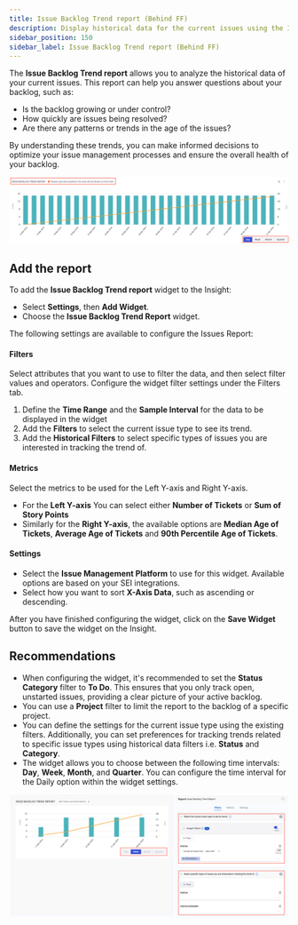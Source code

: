 ```yaml
---
title: Issue Backlog Trend report (Behind FF)
description: Display historical data for the current issues using the Issue Backlog Trend report
sidebar_position: 150
sidebar_label: Issue Backlog Trend report (Behind FF)
---
```


The **Issue Backlog Trend report** allows you to analyze the historical data of your current issues. This report can help you answer questions about your backlog, such as:

- Is the backlog growing or under control?
- How quickly are issues being resolved?
- Are there any patterns or trends in the age of the issues?

By understanding these trends, you can make informed decisions to optimize your issue management processes and ensure the overall health of your backlog.

![](./static/issuetrend.png)

## Add the report

To add the **Issue Backlog Trend report** widget to the Insight:

* Select **Settings**, then **Add Widget**.
* Choose the **Issue Backlog Trend Report** widget.

The following settings are available to configure the Issues Report:

#### Filters

Select attributes that you want to use to filter the data, and then select filter values and operators. Configure the widget filter settings under the Filters tab.

   1. Define the **Time Range** and the **Sample Interval** for the data to be displayed in the widget
   2. Add the **Filters** to select the current issue type to see its trend.
   3. Add the **Historical Filters** to select specific types of issues you are interested in tracking the trend of.

#### Metrics

Select the metrics to be used for the Left Y-axis and Right Y-axis. 

* For the **Left Y-axis** You can select either **Number of Tickets** or **Sum of Story Points**
* Similarly for the **Right Y-axis**, the available options are **Median Age of Tickets**, **Average Age of Tickets** and **90th Percentile Age of Tickets**.

#### Settings

* Select the **Issue Management Platform** to use for this widget. Available options are based on your SEI integrations.
* Select how you want to sort **X-Axis Data**, such as ascending or descending.

After you have finished configuring the widget, click on the **Save Widget** button to save the widget on the Insight.

## Recommendations

* When configuring the widget, it's recommended to set the **Status Category** filter to **To Do**. This ensures that you only track open, unstarted issues, providing a clear picture of your active backlog.
* You can use a **Project** filter to limit the report to the backlog of a specific project.
* You can define the settings for the current issue type using the existing filters. Additionally, you can set preferences for tracking trends related to specific issue types using historical data filters i.e. **Status** and **Category**.
* The widget allows you to choose between the following time intervals: **Day**, **Week**, **Month**, and **Quarter**. You can configure the time interval for the Daily option within the widget settings.

![](./static/issue-trend2.png)